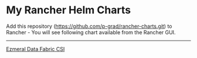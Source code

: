 # My Rancher Helm Charts
Add this repository (https://github.com/p-grad/rancher-charts.git) to Rancher - You will see following  chart available from the Rancher GUI.   

---
  

[Ezmeral Data Fabric CSI](charts/edf-csi/1.0/)
